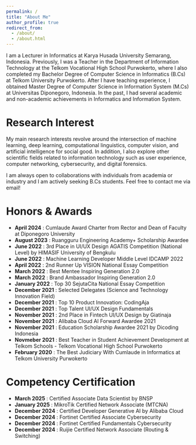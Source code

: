 ```yaml
---
permalink: /
title: "About Me"
author_profile: true
redirect_from: 
  - /about/
  - /about.html
---
```


I am a Lecturer in Informatics at Karya Husada University Semarang, Indonesia. Previously, I was a Teacher in the Department of Information Technology at the Telkom Vocational High School Purwokerto, where I also completed my Bachelor Degree of Computer Science in Informatics (B.Cs) at Telkom University Purwokerto. After I have teaching experience, I obtained Master Degree of Computer Science in Information System (M.Cs) at Universitas Diponegoro, Indonesia. In the past, I had several academic and non-academic achievements in Informatics and Information System.

Research Interest
======
My main research interests revolve around the intersection of machine learning, deep learning, computational linguistics, computer vision, and artificial intelligence for social good. In addition, I also explore other scientific fields related to information technology such as user experience, computer networking, cybersecurity, and digital forensics.

I am always open to collaborations with individuals from academia or industry and I am actively seeking B.Cs students. Feel free to contact me via email!

Honors & Awards
======
* <b>April 2024</b> : Cumlaude Award Charter from Rector and Dean of Faculty at Diponegoro University
* <b>August 2023</b> : Ruangguru Engineering Academy+ Scholarship Awardee
* <b>June 2022</b> : 3rd Place in UI/UX Design AGATIS Competition (National Level) by HIMASIF University of Bengkulu
* <b>June 2022</b> : Machine Learning Developer Middle Level IDCAMP 2022
* <b>April 2022</b> : 2nd Runner Up VISION National Essay Competition
* <b>March 2022</b> : Best Mentee Inspiring Generation 2.0
* <b>March 2022</b> : Brand Ambassador Inspiring Generation 2.0
* <b>January 2022</b> : Top 30 SejutaCita National Essay Competition
* <b>December 2021</b> : Selected Delegates (Science and Technology Innovation Field)
* <b>December 2021</b> : Top 10 Product Innovation: CodingAja
* <b>December 2021</b> : Top Talent UI/UX Design Fundamentals
* <b>November 2021</b> : 2nd Place in Fintech UI/UX Design by Giatinaja
* <b>November 2021</b> : Alibaba Cloud AI Forward Awardee 2021
* <b>November 2021</b> : Education Scholarship Awardee 2021 by Dicoding Indonesia
* <b>Novmeber 2021</b> : Best Teacher in Student Achievement Development at Telkom Schools - Telkom Vocational High School Purwokerto
* <b>February 2020</b> : The Best Judiciary With Cumlaude in Informatics at Telkom University Purwokerto

Competency Certification
======
* <b>March 2025</b> : Certified Associate Data Scientist by BNSP
* <b>January 2025</b> : MikroTik Certified Network Associate (MTCNA)
* <b>December 2024</b> : Certified Developer Generative AI by Alibaba Cloud
* <b>December 2024</b> : Fortinet Certified Associate Cybersecurity
* <b>December 2024</b> : Fortinet Certified Fundamentals Cybersecurity
* <b>December 2024</b> : Ruijie Certified Network Associate (Routing & Switching)
